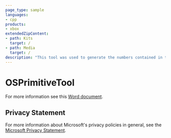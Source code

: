 ```yaml
---
page_type: sample
languages:
- cpp
products:
- xbox
extendedZipContent:
- path: Kits
  target: /
- path: Media
  target: /
description: "This tool was used to generate the numbers contained in the Costs for Synchronization Primitives white paper."
---
```


# OSPrimitiveTool

For more information see this [Word document](https://github.com/microsoft/Xbox-ATG-Samples/blob/master/XDKSamples/Tools/OSPrimitiveTool/Readme.docx).

## Privacy Statement

For more information about Microsoft's privacy policies in general, see the [Microsoft Privacy Statement](https://privacy.microsoft.com/en-us/privacystatement/).
